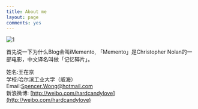 ```yaml
---
title: About me
layout: page
comments: yes
---
```

![1](http://imemento.github.com/blogImages/headphoto.jpeg) 

首先说一下为什么Blog会叫iMemento, 「Memento」是Christopher Nolan的一部电影，中文译名叫做「记忆碎片」。

姓名:王在京  
学校:哈尔滨工业大学（威海）  
Email:Spencer.Wong@hotmail.com      
新浪微博:	[http://weibo.com/hardcandylove](http://weibo.com/hardcandylove)     